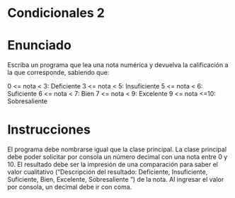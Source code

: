 # Condicionales 2
# Enunciado
Escriba un programa que lea una nota numérica y devuelva la calificación a la que corresponde, sabiendo que:

0 <= nota < 3: Deficiente
3 <= nota < 5: Insuficiente
5 <= nota < 6: Suficiente
6 <= nota < 7: Bien
7 <= nota < 9: Excelente
9 <= nota <=10: Sobresaliente

# Instrucciones
El programa debe nombrarse igual que la clase principal. La clase principal debe poder solicitar por consola un número decimal con una nota entre 0 y 10. El resultado debe ser la impresión de una comparación para saber el valor cualitativo (“Descripción del resultado: Deficiente, Insuficiente, Suficiente, Bien, Excelente, Sobresaliente ”) de la nota. Al ingresar el valor por consola, un decimal debe ir con coma.